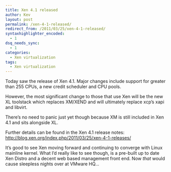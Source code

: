 ```yaml
---
title: Xen 4.1 released
author: Kev
layout: post
permalink: /xen-4-1-released/
redirect_from: /2011/03/25/xen-4-1-released/
syntaxhighlighter_encoded:
  - 1
dsq_needs_sync:
  - 1
categories:
  - Xen virtualization
tags:
  - Xen virtualization
---
```

Today saw the release of Xen 4.1. Major changes include support for greater than 255 CPUs, a new credit scheduler and CPU pools.

However, the most significant change to those that use Xen will be the new XL toolstack which replaces XM/XEND and will ultimately replace xcp&#8217;s xapi and libvirt.<!--more-->

There&#8217;s no need to panic just yet though because XM is still included in Xen 4.1 and sits alongside XL.

Further details can be found in the Xen 4.1 release notes:  
<http://blog.xen.org/index.php/2011/03/25/xen-4-1-releases/>

It&#8217;s good to see Xen moving forward and continuing to converge with Linux mainline kernel. What I&#8217;d really like to see though, is a pre-built up to date Xen Distro and a decent web based management front end. Now *that* would cause sleepless nights over at VMware HQ&#8230;